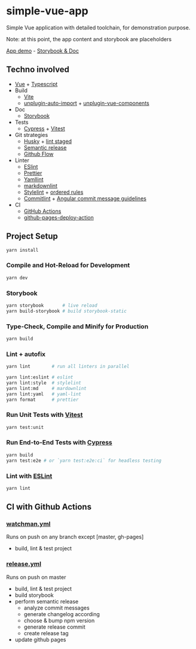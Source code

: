 # simple-vue-app

Simple Vue application with detailed toolchain, for demonstration purpose.

Note: at this point, the app content and storybook are placeholders

[App demo](https://Zecat.github.io/simple-vue-app) - [Storybook & Doc](https://Zecat.github.io/simple-vue-app/storybook)

## Techno involved

- [Vue] + [Typescript]
- Build
  - [Vite]
  - [unplugin-auto-import] + [unplugin-vue-components]
- Doc
  - [Storybook]
- Tests
  - [Cypress] + [Vitest]
- Git strategies
  - [Husky] + [lint staged]
  - [Semantic release]
  - [Github Flow]
- Linter
  - [ESlint]
  - [Prettier]
  - [Yamllint]
  - [markdownlint]
  - [Stylelint] + [ordered rules]
  - [Commitlint] + [Angular commit message guidelines]
- CI
  - [GitHub Actions]
  - [github-pages-deploy-action]

## Project Setup

```sh
yarn install
```

### Compile and Hot-Reload for Development

```sh
yarn dev
```

### Storybook

```sh
yarn storybook       # live reload
yarn build-storybook # build storybook-static
```

### Type-Check, Compile and Minify for Production

```sh
yarn build
```

### Lint + autofix

```sh
yarn lint        # run all linters in parallel

yarn lint:eslint # eslint
yarn lint:style  # stylelint
yarn lint:md     # mardownlint
yarn lint:yaml   # yaml-lint
yarn format      # prettier
```

### Run Unit Tests with [Vitest]

```sh
yarn test:unit
```

### Run End-to-End Tests with [Cypress]

```sh
yarn build
yarn test:e2e # or `yarn test:e2e:ci` for headless testing
```

### Lint with [ESLint]

```sh
yarn lint
```

## CI with Github Actions

### [watchman.yml](https://github.com/Zecat/simple-vue-app/blob/master/.github/workflows/watchman.yml)

Runs on push on any branch except [master, gh-pages]

- build, lint & test project

### [release.yml](https://github.com/Zecat/simple-vue-app/blob/master/.github/workflows/release.yml)

Runs on push on master

- build, lint & test project
- build storybook
- perform semantic release
  - analyze commit messages
  - generate changelog according
  - choose & bump npm version
  - generate release commit
  - create release tag
- update github pages

[vue]: https://vuejs.org/
[typescript]: https://www.typescriptlang.org/
[vite]: https://vitejs.dev/
[unplugin-auto-import]: https://github.com/antfu/unplugin-auto-import#readme
[unplugin-vue-components]: https://github.com/antfu/unplugin-vue-components#readme
[storybook]: https://storybook.js.org/
[cypress]: https://www.cypress.io/
[vitest]: https://vitest.dev/
[husky]: https://typicode.github.io/husky/#/
[lint staged]: https://github.com/okonet/lint-staged#readme
[semantic release]: https://semantic-release.gitbook.io/semantic-release/
[github flow]: https://githubflow.github.io/
[eslint]: https://eslint.org/
[prettier]: https://prettier.io/
[yamllint]: https://github.com/rasshofer/yaml-lint
[markdownlint]: https://github.com/DavidAnson/markdownlint
[stylelint]: https://stylelint.io/
[ordered rules]: https://github.com/theKashey/stylelint-semantic-groups
[commitlint]: https://commitlint.js.org/
[angular commit message guidelines]: https://github.com/angular/angular/blob/22b96b9/CONTRIBUTING.md#-commit-message-guidelines
[github actions]: https://github.com/features/actions
[github-pages-deploy-action]: https://github.com/JamesIves/github-pages-deploy-action
